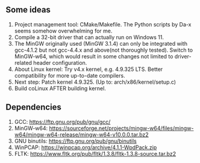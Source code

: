 ## Some ideas

1. Project management tool: CMake/Makefile. The Python scripts by Da-x seems somehow overwhelming for me.
2. Compile a 32-bit driver that can actually run on Windows 11.
3. The MinGW originally used (MinGW 3.1.4) can only be integrated with gcc-4.1.2 but not gcc-4.4.x and above(not thoroughly tested). Switch to MinGW-w64, which would result in some changes not limited to driver-related header configuration.
4. About Linux kernel: Try v4.x kernel, e.g. 4.9.325 LTS. Better compatibility for more up-to-date compilers.
5. Next step: Patch kernel 4.9.325. (Up to: arch/x86/kernel/setup.c)
6. Build coLinux AFTER building kernel.

## Dependencies

1.   GCC: https://ftp.gnu.org/pub/gnu/gcc/
2.   MinGW-w64: https://sourceforge.net/projects/mingw-w64/files/mingw-w64/mingw-w64-release/mingw-w64-v10.0.0.tar.bz2
3. GNU binutils: https://ftp.gnu.org/pub/gnu/binutils
4.   WinPCAP: https://winpcap.org/archive/4.1.1-WpdPack.zip
5.   FLTK: https://www.fltk.org/pub/fltk/1.3.8/fltk-1.3.8-source.tar.bz2
